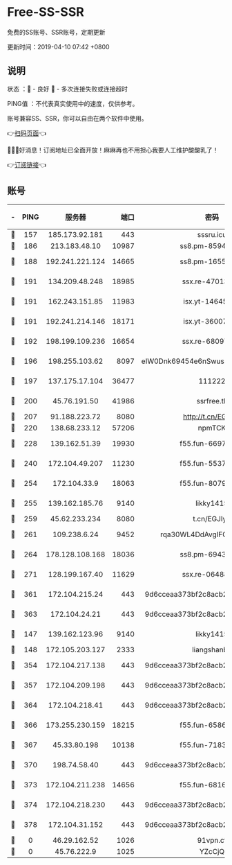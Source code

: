 # Free-SS-SSR

免费的SS账号、SSR账号，定期更新

更新时间：2019-04-10 07:42 +0800

## 说明

状态     ：🙂 - 良好 🙁 - 多次连接失败或连接超时

PING值   ：不代表真实使用中的速度，仅供参考。

账号兼容SS、SSR，你可以自由在两个软件中使用。

👉[扫码页面](https://liesauer.github.io/Free-SS-SSR/)👈

🎉🎉🎉好消息！订阅地址已全面开放！麻麻再也不用担心我要人工维护酸酸乳了！

👉[订阅链接](https://www.liesauer.net/yogurt/subscribe?ACCESS_TOKEN=DAYxR3mMaZAsaqUb)👈

## 账号

|-|PING|服务器|端口|密码|加密方式|区域|
|:----:|:----:|:-----:|-----:|:----:|:----:|:----:|
|🙂|157|185.173.92.181|443|sssru.icu|rc4-md5|RU|
|🙂|186|213.183.48.10|10987|ss8.pm-85945558|rc4-md5|RU|
|🙂|188|192.241.221.124|14665|ss8.pm-16551293|aes-256-cfb|US|
|🙂|191|134.209.48.248|18985|ssx.re-47013228|aes-256-cfb|US|
|🙂|191|162.243.151.85|11983|isx.yt-14645672|aes-256-cfb|US|
|🙂|191|192.241.214.146|18171|isx.yt-36007359|aes-256-cfb|US|
|🙂|192|198.199.109.236|16654|ssx.re-68097353|aes-256-cfb|US|
|🙂|196|198.255.103.62|8097|eIW0Dnk69454e6nSwuspv9DmS201tQ0D|aes-256-cfb|US|
|🙂|197|137.175.17.104|36477|111222|aes-256-cfb|US|
|🙂|200|45.76.191.50|41986|ssrfree.tk|aes-256-cfb|SG|
|🙂|207|91.188.223.72|8080|http://t.cn/EGJIyrl|rc4-md5|RU|
|🙂|220|138.68.233.12|57206|npmTCK|rc4-md5|US|
|🙂|228|139.162.51.39|19930|f55.fun-66971513|aes-256-cfb|SG|
|🙂|240|172.104.49.207|11230|f55.fun-55376694|aes-256-cfb|SG|
|🙂|254|172.104.33.9|18063|f55.fun-80790532|aes-256-cfb|SG|
|🙂|255|139.162.185.76|9140|likky1415|aes-256-cfb|DE|
|🙂|259|45.62.233.234|8080|t.cn/EGJIyrl|rc4-md5|CA|
|🙂|261|109.238.6.24|9452|rqa30WL4DdAvgIFG6Fs3znzTa|aes-256-cfb|FR|
|🙂|264|178.128.108.168|18036|ss8.pm-69431986|aes-256-cfb|SG|
|🙂|271|128.199.167.40|11629|ssx.re-06488107|aes-256-cfb|SG|
|🙂|361|172.104.215.24|443|9d6cceaa373bf2c8acb22e60b6a58be6|aes-256-cfb|US|
|🙂|363|172.104.24.21|443|9d6cceaa373bf2c8acb22e60b6a58be6|aes-256-cfb|US|
|🙂|147|139.162.123.96|9140|likky1415|aes-256-cfb|JP|
|🙂|148|172.105.203.127|2333|liangshanbo|chacha20|JP|
|🙂|354|172.104.217.138|443|9d6cceaa373bf2c8acb22e60b6a58be6|aes-256-cfb|US|
|🙂|357|172.104.209.198|443|9d6cceaa373bf2c8acb22e60b6a58be6|aes-256-cfb|US|
|🙂|364|172.104.218.41|443|9d6cceaa373bf2c8acb22e60b6a58be6|aes-256-cfb|US|
|🙂|366|173.255.230.159|18215|f55.fun-65861599|aes-256-cfb|US|
|🙂|367|45.33.80.198|10138|f55.fun-71830564|aes-256-cfb|US|
|🙂|370|198.74.58.40|443|9d6cceaa373bf2c8acb22e60b6a58be6|aes-256-cfb|US|
|🙂|373|172.104.211.238|14656|f55.fun-68164944|aes-256-cfb|US|
|🙂|374|172.104.218.230|443|9d6cceaa373bf2c8acb22e60b6a58be6|aes-256-cfb|US|
|🙂|378|172.104.31.152|443|9d6cceaa373bf2c8acb22e60b6a58be6|aes-256-cfb|US|
|🙁|0|46.29.162.52|1026|91vpn.cf|rc4-md5|RU|
|🙁|0|45.76.222.9|1025|YZcCjQ|rc4-md5|JP|
